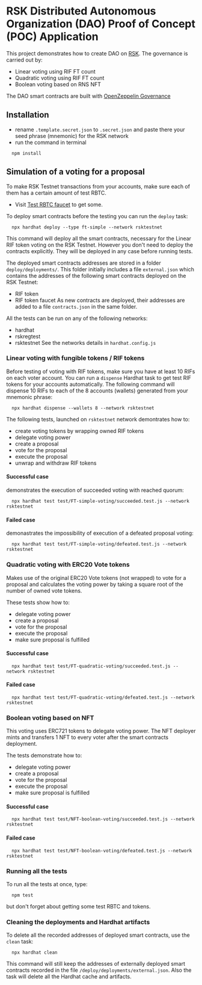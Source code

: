 # RSK Distributed Autonomous Organization (DAO) Proof of Concept (POC) Application

This project demonstrates how to create DAO on [RSK](https://developers.rsk.co/). The governance is carried out by:
- Linear voting using RIF FT count
- Quadratic voting using RIF FT count
- Boolean voting based on RNS NFT

The DAO smart contracts are built with [OpenZeppelin Governance](https://docs.openzeppelin.com/contracts/4.x/api/governance)

## Installation
- rename `.template.secret.json` to `.secret.json` and paste there your seed phrase (mnemonic) for the RSK network
- run the command in terminal
```shell
  npm install
```

## Simulation of a voting for a proposal

To make RSK Testnet transactions from your accounts, make sure each of them has a certain amount of test RBTC.
- Visit [Test RBTC faucet](https://faucet.rsk.co/) to get some.

To deploy smart contracts before the testing you can run the `deploy` task:
```shell
  npx hardhat deploy --type ft-simple --network rsktestnet
```
This command will deploy all the smart contracts, necessary for the Linear RIF token voting on the RSK Testnet. However you don't need to deploy the contracts explicitly. They will be deployed in any case before running tests.

The deployed smart contracts addresses are stored in a folder `deploy/deployments/`. This folder initially includes a file `external.json` which contains the addresses of the following smart contracts deployed on the RSK Testnet:
- RIF token
- RIF token faucet
As new contracts are deployed, their addresses are added to a file `contracts.json` in the same folder.

All the tests can be run on any of the following networks:
- hardhat
- rskregtest
- rsktestnet
See the networks details in `hardhat.config.js`

### Linear voting with fungible tokens / RIF tokens

Before testing of voting with RIF tokens, make sure you have at least 10 RIFs on each voter account.
You can run a `dispense` Hardhat task to get test RIF tokens for your accounts automatically. The following command will dispense 10 RIFs to each of the 8 accounts (wallets) generated from your mnemonic phrase:
```shell
  npx hardhat dispense --wallets 8 --network rsktestnet
```
The following tests, launched on `rsktestnet` network demontrates how to:
- create voting tokens by wrapping owned RIF tokens
- delegate voting power
- create a proposal
- vote for the proposal
- execute the proposal
- unwrap and withdraw RIF tokens

#### Successful case
demonstrates the execution of succeeded voting with reached quorum:
```shell
  npx hardhat test test/FT-simple-voting/succeeded.test.js --network rsktestnet
```
#### Failed case
demonastrates the impossibility of execution of a defeated proposal voting:
```shell
  npx hardhat test test/FT-simple-voting/defeated.test.js --network rsktestnet
```
### Quadratic voting with ERC20 Vote tokens
Makes use of the original ERC20 Vote tokens (not wrapped) to vote for a proposal and calculates the voting power by taking a square root of the number of owned vote tokens.

These tests show how to:
- delegate voting power
- create a proposal
- vote for the proposal
- execute the proposal
- make sure proposal is fulfilled

#### Successful case
```shell
  npx hardhat test test/FT-quadratic-voting/succeeded.test.js --network rsktestnet
```
#### Failed case
```shell
  npx hardhat test test/FT-quadratic-voting/defeated.test.js --network rsktestnet
```

### Boolean voting based on NFT
This voting uses ERC721 tokens to delegate voting power. The NFT deployer mints and transfers 1 NFT to every voter after the smart contracts deployment.

The tests demonstrate how to:
- delegate voting power
- create a proposal
- vote for the proposal
- execute the proposal
- make sure proposal is fulfilled

#### Successful case
```shell
  npx hardhat test test/NFT-boolean-voting/succeeded.test.js --network rsktestnet
```
#### Failed case
```shell
  npx hardhat test test/NFT-boolean-voting/defeated.test.js --network rsktestnet
```

### Running all the tests
To run all the tests at once, type:
```shell
  npm test
```
but don't forget about getting some test RBTC and tokens.

### Cleaning the deployments and Hardhat artifacts

To delete all the recorded addresses of deployed smart contracts, use the `clean` task:
```shell
  npx hardhat clean
```
This command will still keep the addresses of externally deployed smart contracts recorded in the file `/deploy/deployments/external.json`. Also the task will delete all the Hardhat cache and artifacts.